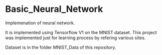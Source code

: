 # Basic_Neural_Network
Implemenation of neural network.

It is implemented using Tensorflow V1 on the MNIST dataset.
This project was implemented just for learning process by refering various sites.

Dataset is in the folder MNIST_Data of this repository.

